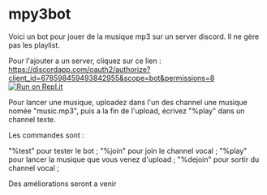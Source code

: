 # mpy3bot
Voici un bot pour jouer de la musique mp3 sur un server discord.
Il ne gère pas les playlist.

Pour l'ajouter a un server, cliquez sur ce lien : https://discordapp.com/oauth2/authorize?client_id=678598459493842955&scope=bot&permissions=8
[![Run on Repl.it](https://repl.it/badge/github/PolentesAxel/mpy3bot)](https://repl.it/github/PolentesAxel/mpy3bot)

Pour lancer une musique, uploadez dans l'un des channel une musique nomée "music.mp3", puis a la fin de l'upload, écrivez "%play" dans un channel texte.

Les commandes sont :

"%test" pour tester le bot ; 
"%join" pour join le channel vocal ; 
"%play" pour lancer la musique que vous venez d'upload ; 
"%dejoin" pour sortir du channel vocal ; 

Des améliorations seront a venir
